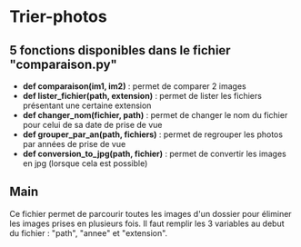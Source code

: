 # Trier-photos

## 5 fonctions disponibles dans le fichier "comparaison.py"

- **def comparaison(im1, im2)** : permet de comparer 2 images 
- **def lister_fichier(path, extension)** : permet de lister les fichiers présentant une certaine extension
- **def changer_nom(fichier, path)** : permet de changer le nom du fichier pour celui de sa date de prise de vue
- **def grouper_par_an(path,  fichiers)** : permet de regrouper les photos par années de prise de vue 
- **def conversion_to_jpg(path, fichier)** : permet de convertir les images en jpg (lorsque cela est possible)

## Main

Ce fichier permet de parcourir toutes les images d'un dossier pour éliminer les images prises en plusieurs fois. 
Il faut remplir les 3 variables au debut du fichier : "path", "annee" et "extension".



